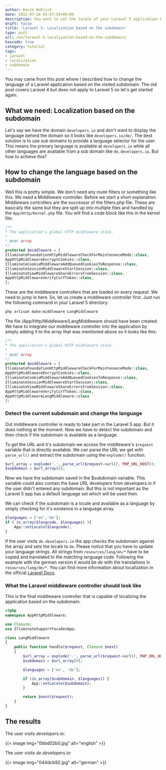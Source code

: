 ```yaml
---
author: Kevin Woblick
date: 2015-07-24 05:57:59+00:00
description: You want to set the locale of your Laravel 5 application based on the visited subdomain? Here is the full tutorial.
draft: false
title: 'Laravel 5: Localization based on the subdomain'
type: post
url: /en/laravel-5-localization-based-on-the-subdomain/
hascode: true
category: tutorial
tags:
- Laravel
- localization
- subdomain
---
```


You may came from this post where I described how to change the language of a Laravel application based on the visited subdomain. The old post covers Laravel 4 but does not apply to Laravel 5 so let's get started again.

## What we need: Localization based on the subdomain

Let's say we have the domain `developers.io` and don't want to display the language behind the domain so it looks like `developers.io/de/`. The best solution is to use sub domains to provide a language selector for the user. This means the primary language is available at `developers.io` while all other languages are available from a sub domain like `de.developers.io`. But how to achieve this?

## How to change the language based on the subdomain

Well this is pretty simple. We don't need any route filters or something like this. We need a Middleware controller. Before we start a short explanation. Middleware controllers are the successor of the filters.php file. These are basically the same but they are split up into multiple files and handled by the `App/Http/Kernel.php` file. You will find a code block like this in the kernel file:

```php
/**
* The application's global HTTP middleware stack.
*
* @var array
*/
protected $middleware = [
IlluminateFoundationHttpMiddlewareCheckForMaintenanceMode::class,
AppHttpMiddlewareEncryptCookies::class,
IlluminateCookieMiddlewareAddQueuedCookiesToResponse::class,
IlluminateSessionMiddlewareStartSession::class,
IlluminateViewMiddlewareShareErrorsFromSession::class,
AppHttpMiddlewareVerifyCsrfToken::class,
];
```

These are the middleware controllers that are loaded on every request. We need to jump in here.
So, let us create a middleware controller first. Just run the following command in your Laravel 5 directory:

```bash
php artisan make:middleware LangMiddleware
```

The file /App/Http/Middleware/LangMiddleware should have been created. We have to integrate our middleware controller into the application by simply adding it to the array that was mentioned above so it looks like this:


```php
/**
* The application's global HTTP middleware stack.
*
* @var array
*/
protected $middleware = [
IlluminateFoundationHttpMiddlewareCheckForMaintenanceMode::class,
AppHttpMiddlewareEncryptCookies::class,
IlluminateCookieMiddlewareAddQueuedCookiesToResponse::class,
IlluminateSessionMiddlewareStartSession::class,
IlluminateViewMiddlewareShareErrorsFromSession::class,
AppHttpMiddlewareVerifyCsrfToken::class,
AppHttpMiddlewareLangMiddleware::class
];
```

### Detect the current subdomain and change the language

Out middleware controller is ready to take part in the Laravel 5 app. But it does nothing at the moment.
Now we have to detect the subdomain and then check if the subdomain is available as a language.

To get the URL and it's subdomain we access the middleware's `$request` variable that is directly available. We can parse the URL we get with `parse_url()` and extract the subdomain using the `explode()` function.

```php
$url_array = explode('.', parse_url($request->url(), PHP_URL_HOST));
$subdomain = $url_array[0];
```

Now we have the subdomain saved in the $subdomain variable. This variable could also contain the base URL developers from developers.io if the user didn't entered any subdomain. But this is not important as the Laravel 5 app has a default language set which will be used then.

We can check if the subdomain is a locale and available as a language by simply checking for it's existence in a language array.

```php
$languages = ['en','de'];
if ( in_array($langcode, $languages) ){
    App::setLocale($langcode);
}
```

If the user visits `de.developers.io` the app checks the subdomain against the array and sets the locale to `de`.
Please notice that you have to update your language strings. All strings from `resources/lang/en/*` have to be copied and translated to the matching language code. Following the example with the german version it would be _de_ with the translations in `resources/lang/de/*`.
You can find more information about localization in the official [Laravel Docs](http://laravel.com/docs/5.1/localization).

### What the Laravel middleware controller should look like

This is the final middleware controller that is capable of localizing the application based on the subdomain:

```php
<?php
namespace AppHttpMiddleware;

use Closure;
use IlluminateSupportFacadesApp;

class LangMiddleware
{
    public function handle($request, Closure $next)
    {
        $url_array = explode('.', parse_url($request->url(), PHP_URL_HOST));
        $subdomain = $url_array[0];

        $languages = ['en', 'de'];

        if (in_array($subdomain, $languages)) {
            App::setLocale($subdomain);
        }

        return $next($request);
    }
}
```

## The results

The user visits _developers.io_:

{{< image img="0bbd02b0.jpg" alt="english" >}}

The user visits _de.developers.io_:

{{< image img="044dcb92.jpg" alt="german" >}}
